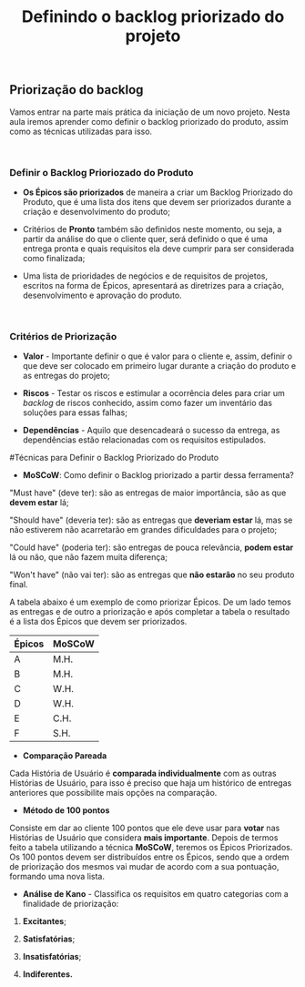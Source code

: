<div align="center">

# Definindo o backlog priorizado do projeto

</div>

<br>

##  Priorização do backlog

Vamos entrar na parte mais prática da iniciação de um novo projeto. Nesta aula iremos aprender como definir o backlog priorizado do produto, assim como as técnicas utilizadas para isso.

<br>

### Definir o Backlog Prioriozado do Produto

- **Os Épicos são priorizados** de maneira a criar um Backlog Priorizado do Produto, que é uma lista dos itens que devem ser priorizados durante a criação e desenvolvimento do produto;

- Critérios de **Pronto** também são definidos neste momento, ou seja, a partir da análise do que o cliente quer, será definido o que é uma entrega pronta e quais requisitos ela deve cumprir para ser considerada como finalizada;

- Uma lista de prioridades de negócios e de requisitos de projetos, escritos na forma de Épicos, apresentará as diretrizes para a criação, desenvolvimento e aprovação do produto.

<br>

### Critérios de Priorização

- **Valor** - Importante definir o que é valor para o cliente e, assim, definir o que deve ser colocado em primeiro lugar durante a criação do produto e as entregas do projeto;

- **Riscos** - Testar os riscos e estimular a ocorrência deles para criar um *backlog* de riscos conhecido, assim como fazer um inventário das soluções para essas falhas;

- **Dependências** - Aquilo que desencadeará o sucesso da entrega, as dependências estão relacionadas com os requisitos estipulados.

#Técnicas para Definir o Backlog Priorizado do Produto

- **MoSCoW**: Como definir o Backlog priorizado a partir dessa ferramenta?

"Must have" (deve ter): são as entregas de maior importância, são as que **devem estar** lá;

"Should have" (deveria ter): são as entregas que **deveriam estar** lá, mas se não estiverem não acarretarão em grandes dificuldades para o projeto;

"Could have" (poderia ter): são entregas de pouca relevância, **podem estar** lá ou não, que não fazem muita diferença;

"Won't have" (não vai ter): são as entregas que **não estarão** no seu produto final.

A tabela abaixo é um exemplo de como priorizar Épicos. De um lado temos as entregas e de outro a priorização e após completar a tabela o resultado é a lista dos Épicos que devem ser priorizados.

| Épicos | MoSCoW |
|--------|--------|
| A      | M.H.   |
| B      | M.H.   |
| C      | W.H.   |
| D      | W.H.   |
| E      | C.H.   |
| F      | S.H.   |

- **Comparação Pareada**

Cada História de Usuário é **comparada individualmente** com as outras Histórias de Usuário, para isso é preciso que haja um histórico de entregas anteriores que possibilite mais opções na comparação.

- **Método de 100 pontos**

Consiste em dar ao cliente 100 pontos que ele deve usar para **votar** nas Histórias de Usuário que considera **mais importante**. Depois de termos feito a tabela utilizando a técnica **MoSCoW**, teremos os Épicos Priorizados. Os 100 pontos devem ser distribuídos entre os Épicos, sendo que a ordem de priorização dos mesmos vai mudar de acordo com a sua pontuação, formando uma nova lista.

- **Análise de Kano** - Classifica os requisitos em quatro categorias com a finalidade de priorização:

 1) **Excitantes**; 

 2) **Satisfatórias**; 

 3) **Insatisfatórias**;

 4) **Indiferentes.**